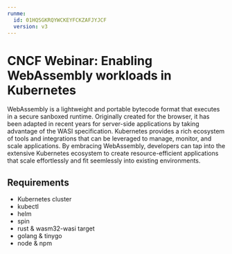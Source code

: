 ```yaml
---
runme:
  id: 01HQSGKRQYWCKEYFCKZAFJYJCF
  version: v3
---
```


# CNCF Webinar: Enabling WebAssembly workloads in Kubernetes

WebAssembly is a lightweight and portable bytecode format that executes in a secure sanboxed runtime. Originally created for the browser, it has been adapted in recent years for server-side applications by taking advantage of the WASI specification. Kubernetes provides a rich ecosystem of tools and integrations that can be leveraged to manage, monitor, and scale applications. By embracing WebAssembly, developers can tap into the extensive Kubernetes ecosystem to create resource-efficient applications that scale effortlessly and fit seemlessly into existing environments.

## Requirements
- Kubernetes cluster
- kubectl
- helm
- spin
- rust & wasm32-wasi target
- golang & tinygo
- node & npm
